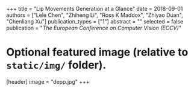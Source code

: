 +++
title = "Lip Movements Generation at a Glance"
date = 2018-09-01
authors = ["Lele Chen", "Zhiheng Li", "Ross K Maddox", "Zhiyao Duan", "Chenliang Xu"]
publication_types = ["1"]
abstract = ""
selected = false
publication = "*The European Conference on Computer Vision (ECCV)*"
# Optional featured image (relative to `static/img/` folder).
[header]
image = "depp.jpg"
+++
